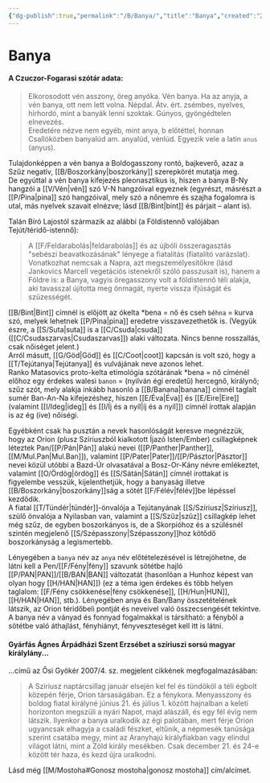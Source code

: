 ```yaml
---
{"dg-publish":true,"permalink":"/B/Banya/","title":"Banya","created":"2023-11-09T07:18","updated":"2024-04-05T19:03"}
---
```



# Banya

#### A Czuczor-Fogarasi szótár adata:

> Elkorosodott vén asszony, öreg anyóka. Vén banya. Ha az anyja, a vén banya, ott nem lett volna. Népdal. Átv. ért. zsémbes, nyelves, hírhordó, mint a banyák lenni szoktak. Gúnyos, gyöngédtelen elnevezés.  
> Eredetére nézve nem egyéb, mint anya, b előtéttel, honnan Csallóközben banyalúd am. anyalúd, vénlúd. Egyezik vele a latin `anus` (anyus).  

Tulajdonképpen a vén banya a Boldogasszony rontó, bajkeverő, azaz a Szűz negatív, [[B/Boszorkány\|boszorkány]] szerepkörét mutatja meg.  
De egyúttal a vén banya kifejezés pleonasztikus is, hiszen a banya B-Ny hangzói a [[V/Vén\|vén]] szó V-N hangzóival egyeznek (egyrészt, másrészt a [[P/Pina\|pina]] szó hangzóival, mely szó a nőnemre és szajha fogalomra is utal, más nyelvek szavait elnézve; lásd [[B/Bint\|bint]] és párjait – alant is).  

Talán Bíró Lajostól származik az alábbi (a Földistennő valójában Tejút/téridő-istennő):  
> A [[F/Feldarabolás\|feldarabolás]] és az újbóli összeragasztás "sebészi beavatkozásának" lényege a fiatalítás (fiatalító varázslat). Vonatkozhat nemcsak a Napra, azt megszemélyesítőkre (lásd Jankovics Marcell vegetációs istenekről szóló passzusait is), hanem a Földre is: a Banya, vagyis öregasszony volt a földistennő téli alakja, aki tavasszal újította meg önmagát, nyerte vissza ifjúságát és szüzességét.  

[[B/Bint\|Bint]] címnél is előjött az ókelta \*bena = nő és cseh `běhna` = kurva szó, melyek lehetnek [[P/Pina\|pina]] eredetre visszavezethetők is. (Vegyük észre, a [[S/Suta\|suta]] is a [[C/Csuda\|csuda]] ([[C/Csudaszarvas\|Csudaszarvas]]) alaki változata. Nincs benne rosszallás, csak nőiséget jelent.)  
Arról másutt, [[G/Göd\|Göd]] és [[C/Coot\|coot]] kapcsán is volt szó, hogy a [[T/Tejútanya\|Tejútanya]] és vulvájának neve azonos lehet.  
Ranko Matasovics proto-kelta etimológia szótárának \*bena = nő címénél előhoz egy érdekes walesi `banon` = (nyilván égi eredetű) hercegnő, királynő; szűz szót, mely alakja inkább hasonló a [[B/Banana\|banana]] címnél taglalt sumér Ban-An-Na kifejezéshez, hiszen [[E/Éva\|Éva]] és [[E/Eire\|Eire]] (valamint [[I/Ideg\|ideg]] és [[I/Íj és a nyíl\|íj és a nyíl]]) címnél írottak alapján is az ég (íve) nőiségi.  

Egyébként csak ha pusztán a nevek hasonlóságát keresve megnézzük, hogy az Orion (plusz Szíriuszból kialkotott Íjazó Isten/Ember) csillagképnek léteztek Pan/[[P/Pán\|Pán]] alakú nevei ([[P/Panther\|Panther]], [[M/Mul.Pan\|Mul.Ban]]), valamint [[P/Pater\|Pater]]/[[P/Pásztor\|Pásztor]] nevei közül utóbbi a Bazd-Úr olvasatával a Bosz-Or-Kány névre emlékeztet, valamint [[O/Ördög\|ördög]] és [[S/Sátán\|Sátán]] címnél írottakat is figyelembe vesszük, kijelenthetjük, hogy a banyaság illetve [[B/Boszorkány\|boszorkány]]ság a sötét [[F/Félév\|félév]]be lépéssel kezdődik.  
A fiatal [[T/Tündér\|tündér]]-önvalója a Tejútanyának [[S/Szíriusz\|Szíriusz]], szülő önvalója a Nyilasban van, valamint a [[S/Szűz\|szűz]] csillagkép lehet még szűz, de egyben boszorkányos is, de a Skorpióhoz és a szülésnél szintén megjelenő [[S/Szépasszony\|Szépasszony]]hoz kötődő boszorkányság a legismertebb.  

Lényegében a `banya` név az `anya` név előtételezésével is létrejöhetne, de látni kell a Pen/[[F/Fény\|fény]] szavunk sötétbe hajló [[P/PAN\|PAN]]/[[B/BAN\|BAN]] változatát (hasonlóan a Hunhoz képest van olyan hogy [[H/HAN\|HAN]]) (ez a téma igen érdekes és több helyen taglalom: [[F/Fény csökkenése\|fény csökkenése]], [[H/Hun\|HUN]], [[H/HAN\|HAN]], stb.). Lényegében anya és Ban/Bany összetételének látszik, az Orion téridőbeli pontját és neveivel való összecsengését tekintve.  
A banya név a ványad és fonnyad fogalmakkal is társítható: a fényből a sötétbe való áthajlást, fényhiányt, fényveszteséget kell itt is látni.  

#### Gyárfás Ágnes Árpádházi Szent Erzsébet a szíriuszi sorsú magyar királylány...

...című az Ősi Gyökér 2007/4. sz. megjelent cikkének megfogalmazásában:  
> A Szíriusz naptárcsillag január elsején kel fel és tündököl a téli égbolt közepén férje, Orion társaságában. Ez a fénykora. Menyasszony és boldog fiatal királyné június 21. és július 1. között hajnalban a keleti horizonton megszüli a nyári Napot, majd alászáll, és egy fél évig nem látszik. Ilyenkor a banya uralkodik az égi palotában, mert férje Orion ugyancsak elhagyja a családi fészket, eltűnik, a népmesék tanúsága szerint csatába megy, mint az Aranyhajú királyfiakban vagy elindul világot látni, mint a Zöld király mesékben. Csak december 21. és 24-e között tér haza, és kezd újra uralkodni.  

Lásd még [[M/Mostoha#Gonosz mostoha\|gonosz mostoha]] cím/alcímet.  